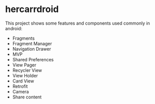 # hercarrdroid
This project shows some features and components used commonly in android:

* Fragments
* Fragment Manager
* Navigation Drawer
* MVP
* Shared Preferences
* View Pager
* Recycler View
* View Holder
* Card View
* Retrofit
* Camera
* Share content
